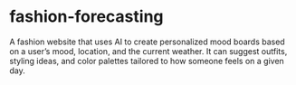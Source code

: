 # fashion-forecasting
A fashion website that uses AI to create personalized mood boards based on a user’s mood, location, and the current weather. It can suggest outfits, styling ideas, and color palettes tailored to how someone feels on a given day.
